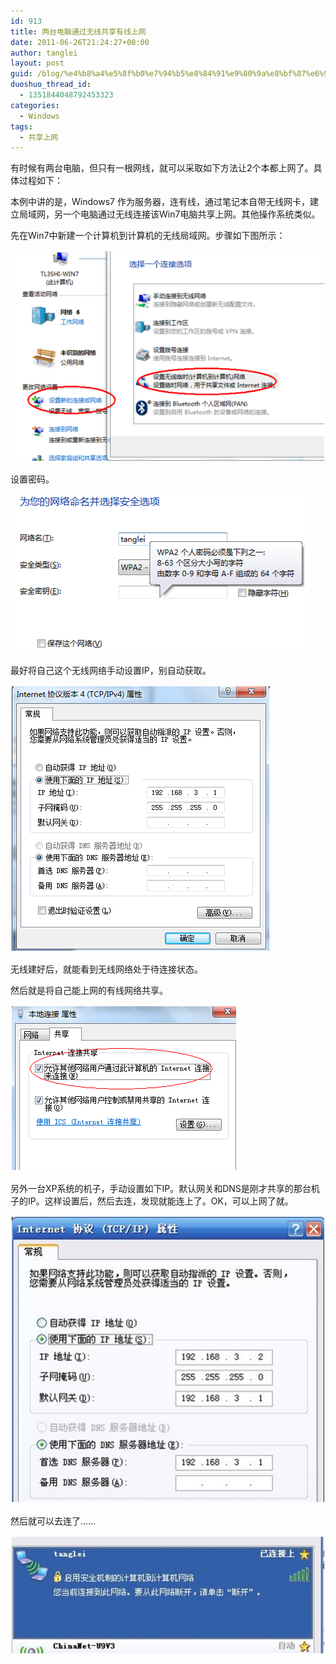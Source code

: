 ```yaml
---
id: 913
title: 两台电脑通过无线共享有线上网
date: 2011-06-26T21:24:27+00:00
author: tanglei
layout: post
guid: /blog/%e4%b8%a4%e5%8f%b0%e7%94%b5%e8%84%91%e9%80%9a%e8%bf%87%e6%97%a0%e7%ba%bf%e5%85%b1%e4%ba%ab%e6%9c%89%e7%ba%bf%e4%b8%8a%e7%bd%91.html
duoshuo_thread_id:
  - 1351844048792453323
categories:
  - Windows
tags:
  - 共享上网
---
```

有时候有两台电脑，但只有一根网线，就可以采取如下方法让2个本都上网了。具体过程如下： 

本例中讲的是，Windows7 作为服务器，连有线，通过笔记本自带无线网卡，建立局域网，另一个电脑通过无线连接该Win7电脑共享上网。其他操作系统类似。 

先在Win7中新建一个计算机到计算机的无线局域网。步骤如下图所示： 


![](/wp-content/uploads/2011/06/062611_1324_1.png) 

设置密码。 


![](/wp-content/uploads/2011/06/062611_1324_2.png) 

最好将自己这个无线网络手动设置IP，别自动获取。 


![](/wp-content/uploads/2011/06/062611_1324_3.png) 

无线建好后，就能看到无线网络处于待连接状态。 

然后就是将自己能上网的有线网络共享。 


![](/wp-content/uploads/2011/06/062611_1324_4.png) 

另外一台XP系统的机子，手动设置如下IP。默认网关和DNS是刚才共享的那台机子的IP。这样设置后，然后去连，发现就能连上了。OK，可以上网了就。 

![](/wp-content/uploads/2011/06/062611_1324_5.jpg)<span style="font-family:宋体; font-size:12pt"><br /> </span>

然后就可以去连了…… 

![](/wp-content/uploads/2011/06/062611_1324_6.jpg)<span style="font-family:宋体; font-size:12pt"><br /> </span>
